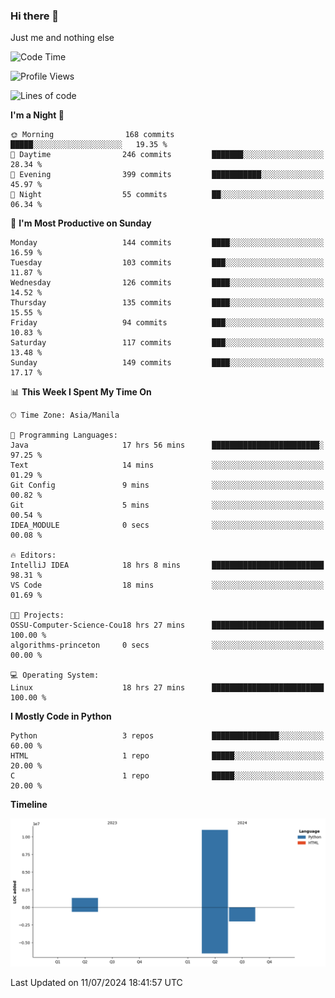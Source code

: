 ### Hi there 👋

Just me and nothing else


<!--START_SECTION:waka-->
![Code Time](http://img.shields.io/badge/Code%20Time-486%20hrs%2045%20mins-blue)

![Profile Views](http://img.shields.io/badge/Profile%20Views-8-blue)

![Lines of code](https://img.shields.io/badge/From%20Hello%20World%20I%27ve%20Written-12.3%20million%20lines%20of%20code-blue)

**I'm a Night 🦉** 

```text
🌞 Morning                168 commits         █████░░░░░░░░░░░░░░░░░░░░   19.35 % 
🌆 Daytime                246 commits         ███████░░░░░░░░░░░░░░░░░░   28.34 % 
🌃 Evening                399 commits         ███████████░░░░░░░░░░░░░░   45.97 % 
🌙 Night                  55 commits          ██░░░░░░░░░░░░░░░░░░░░░░░   06.34 % 
```
📅 **I'm Most Productive on Sunday** 

```text
Monday                   144 commits         ████░░░░░░░░░░░░░░░░░░░░░   16.59 % 
Tuesday                  103 commits         ███░░░░░░░░░░░░░░░░░░░░░░   11.87 % 
Wednesday                126 commits         ████░░░░░░░░░░░░░░░░░░░░░   14.52 % 
Thursday                 135 commits         ████░░░░░░░░░░░░░░░░░░░░░   15.55 % 
Friday                   94 commits          ███░░░░░░░░░░░░░░░░░░░░░░   10.83 % 
Saturday                 117 commits         ███░░░░░░░░░░░░░░░░░░░░░░   13.48 % 
Sunday                   149 commits         ████░░░░░░░░░░░░░░░░░░░░░   17.17 % 
```


📊 **This Week I Spent My Time On** 

```text
🕑︎ Time Zone: Asia/Manila

💬 Programming Languages: 
Java                     17 hrs 56 mins      ████████████████████████░   97.25 % 
Text                     14 mins             ░░░░░░░░░░░░░░░░░░░░░░░░░   01.29 % 
Git Config               9 mins              ░░░░░░░░░░░░░░░░░░░░░░░░░   00.82 % 
Git                      5 mins              ░░░░░░░░░░░░░░░░░░░░░░░░░   00.54 % 
IDEA_MODULE              0 secs              ░░░░░░░░░░░░░░░░░░░░░░░░░   00.08 % 

🔥 Editors: 
IntelliJ IDEA            18 hrs 8 mins       █████████████████████████   98.31 % 
VS Code                  18 mins             ░░░░░░░░░░░░░░░░░░░░░░░░░   01.69 % 

🐱‍💻 Projects: 
OSSU-Computer-Science-Cou18 hrs 27 mins      █████████████████████████   100.00 % 
algorithms-princeton     0 secs              ░░░░░░░░░░░░░░░░░░░░░░░░░   00.00 % 

💻 Operating System: 
Linux                    18 hrs 27 mins      █████████████████████████   100.00 % 
```

**I Mostly Code in Python** 

```text
Python                   3 repos             ███████████████░░░░░░░░░░   60.00 % 
HTML                     1 repo              █████░░░░░░░░░░░░░░░░░░░░   20.00 % 
C                        1 repo              █████░░░░░░░░░░░░░░░░░░░░   20.00 % 
```



**Timeline**

![Lines of Code chart](https://raw.githubusercontent.com/brutist/brutist/main/assets/bar_graph.png)


 Last Updated on 11/07/2024 18:41:57 UTC
<!--END_SECTION:waka-->
